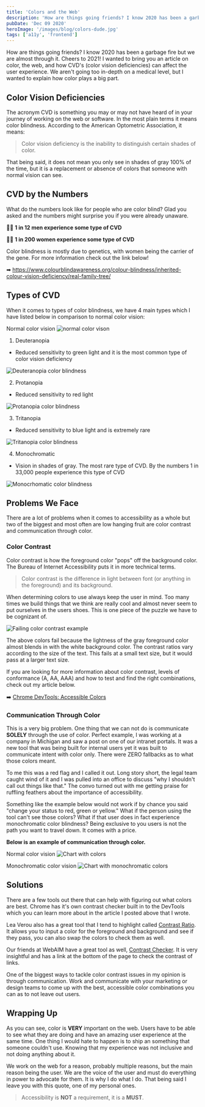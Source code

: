 ```yaml
---
title: 'Colors and the Web'
description: 'How are things going friends? I know 2020 has been a garbage fire but...'
pubDate: 'Dec 09 2020'
heroImage: '/images/blog/colors-dude.jpg'
tags: ['a11y', 'frontend']
---
```


How are things going friends? I know 2020 has been a garbage fire but we are almost through it. Cheers to 2021! I wanted to bring you an article on color, the web, and how CVD's (color vision deficiencies) can affect the user experience. We aren't going too in-depth on a medical level, but I wanted to explain how color plays a big part.

## Color Vision Deficiencies

The acronym CVD is something you may or may not have heard of in your journey of working on the web or software. In the most plain terms it means color blindness. According to the American Optometric Association, it means:

> Color vision deficiency is the inability to distinguish certain shades of color.

That being said, it does not mean you only see in shades of gray 100% of the time, but it is a replacement or absence of colors that someone with normal vision can see.

## CVD by the Numbers

What do the numbers look like for people who are color blind? Glad you asked and the numbers might surprise you if you were already unaware.

🙍‍♂️ **1 in 12 men experience some type of CVD**

🙍‍♀️ **1 in 200 women experience some type of CVD**

Color blindness is mostly due to genetics, with women being the carrier of the gene. For more information check out the link below!

➡ https://www.colourblindawareness.org/colour-blindness/inherited-colour-vision-deficiency/real-family-tree/

## Types of CVD

When it comes to types of color blindness, we have 4 main types which I have listed below in comparison to normal color vision:

Normal color vision
![normal color vison](https://dev-to-uploads.s3.amazonaws.com/i/o8xnm30qm7240c8t4fcq.jpg)

1. Deuteranopia

- Reduced sensitivity to green light and it is the most common type of color vision deficiency

![Deuteranopia color blindness](https://dev-to-uploads.s3.amazonaws.com/i/8x36abyv1ofkvmt7sf9k.jpg)

2. Protanopia

- Reduced sensitivity to red light

![Protanopia color blindness](https://dev-to-uploads.s3.amazonaws.com/i/d9psaky1g4llc8eza840.jpg)

3. Tritanopia

- Reduced sensitivity to blue light and is extremely rare

![Tritanopia color blindness](https://dev-to-uploads.s3.amazonaws.com/i/a04nqu208kzfx3bnippx.jpg)

4. Monochromatic

- Vision in shades of gray. The most rare type of CVD. By the numbers 1 in 33,000 people experience this type of CVD

![Monocrhomatic color blindness](https://dev-to-uploads.s3.amazonaws.com/i/wuxn351ip1m5bgku4kws.jpg)

## Problems We Face

There are a lot of problems when it comes to accessibility as a whole but two of the biggest and most often are low hanging fruit are color contrast and communication through color.

### Color Contrast

Color contrast is how the foreground color "pops" off the background color. The Bureau of Internet Accessibility puts it in more technical terms.

> Color contrast is the difference in light between font (or anything in the foreground) and its background.

When determining colors to use always keep the user in mind. Too many times we build things that we think are really cool and almost never seem to put ourselves in the users shoes. This is one piece of the puzzle we have to be cognizant of.

![Failing color contrast example](https://dev-to-uploads.s3.amazonaws.com/i/eqyn2641bkoxinxcil6i.png)

The above colors fail because the lightness of the gray foreground color almost blends in with the white background color. The contrast ratios vary according to the size of the text. This fails at a small text size, but it would pass at a larger text size.

If you are looking for more information about color contrast, levels of conformance (A, AA, AAA) and how to test and find the right combinations, check out my article below.

➡️ [Chrome DevTools: Accessible Colors](https://uxdesign.cc/chrome-devtools-accessible-colors-300ec462a63c)

### Communication Through Color

This is a very big problem. One thing that we can not do is communicate **SOLELY** through the use of color. Perfect example, I was working at a company in Michigan and saw a post on one of our intranet portals. It was a new tool that was being built for internal users yet it was built to communicate intent with color only. There were ZERO fallbacks as to what those colors meant.

To me this was a red flag and I called it out. Long story short, the legal team caught wind of it and I was pulled into an office to discuss "why I shouldn't call out things like that." The convo turned out with me getting praise for ruffling feathers about the importance of accessibility.

Something like the example below would not work if by chance you said "change your status to red, green or yellow." What if the person using the tool can't see those colors? What if that user does in fact experience monochromatic color blindness? Being exclusive to you users is not the path you want to travel down. It comes with a price.

**Below is an example of communication through color.**

Normal color vision
![Chart with colors](https://dev-to-uploads.s3.amazonaws.com/i/nogpkgkken4hytsy0egw.png)

Monochromatic color vision
![Chart with monochromatic colors](https://dev-to-uploads.s3.amazonaws.com/i/ck5mjvwsgai7y553so0z.png)

## Solutions

There are a few tools out there that can help with figuring out what colors are best. Chrome has it's own contrast checker built in to the DevTools which you can learn more about in the article I posted above that I wrote.

Lea Verou also has a great tool that I tend to highlight called [Contrast Ratio](https://contrast-ratio.com/). It allows you to input a color for the foreground and background and see if they pass, you can also swap the colors to check them as well.

Our friends at WebAIM have a great tool as well, [Contrast Checker](https://webaim.org/resources/contrastchecker/). It is very insightful and has a link at the bottom of the page to check the contrast of links.

One of the biggest ways to tackle color contrast issues in my opinion is through communication. Work and communicate with your marketing or design teams to come up with the best, accessible color combinations you can as to not leave out users.

## Wrapping Up

As you can see, color is **VERY** important on the web. Users have to be able to see what they are doing and have an amazing user experience at the same time. One thing I would hate to happen is to ship an something that someone couldn't use. Knowing that my experience was not inclusive and not doing anything about it.

We work on the web for a reason, probably multiple reasons, but the main reason being the user. We are the voice of the user and must do everything in power to advocate for them. It is why I do what I do. That being said I leave you with this quote, one of my personal ones.

> Accessibility is **NOT** a requirement, it is a **MUST**.
